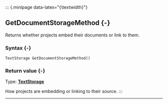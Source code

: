 ::: {.minipage data-latex="{\textwidth}"}
## GetDocumentStorageMethod {-}

Returns whether projects embed their documents or link to them.

### Syntax {-}

```{sql}
TextStorage GetDocumentStorageMethod()
```

### Return value {-}

Type: **[TextStorage](#textstorage)**

How projects are embedding or linking to their source.
:::

***
